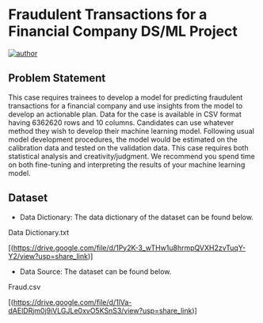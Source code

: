 # Fraudulent Transactions for a Financial Company DS/ML Project

[![author](https://img.shields.io/badge/author-Tikam-ff69b4.svg?style=flat-square)](https://www.linkedin.com/in/tikamchand/)

## Problem Statement
This case requires trainees to develop a model for predicting fraudulent transactions for a financial company and use insights from the model to develop an actionable plan. Data for the case is available in CSV format having 6362620 rows and 10 columns.
Candidates can use whatever method they wish to develop their machine learning model. Following usual model development procedures, the model would be estimated on the calibration data and tested on the validation data. This case requires both statistical analysis and creativity/judgment. We recommend you spend time on both fine-tuning and interpreting the results of your machine learning model.

## Dataset
- Data Dictionary: The data dictionary of the dataset can be found below.

Data Dictionary.txt

[(https://drive.google.com/file/d/1Py2K-3_wTHw1u8hrmpQVXH2zvTuqY-Y2/view?usp=share_link)]

- Data Source: The dataset can be found below.

Fraud.csv

[(https://drive.google.com/file/d/1lVa-dAElDRjm0j9iVLGJLe0xvO5KSnS3/view?usp=share_link)]